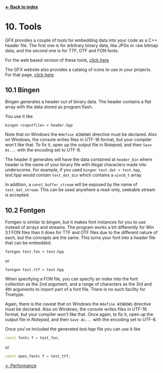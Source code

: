 #### [← Back to index](index.md)

<a name="10"></a>

# 10. Tools

GFX provides a couple of tools for embedding data into your code as a C++ header file. The first one is for arbitrary binary data, like JPGs or raw bitmap data, and the second one is for TTF, OTF and FON fonts.

For the web based version of these tools, [click here](https://honeythecodewitch.com/gfx/generator)

The GFX website also provides a catalog of icons to use in your projects. For that page, [click here](https://honeythecodewitch.com/gfx/iconPack)

<a name="10.1"></a>

## 10.1 Bingen

Bingen generates a header out of binary data. The header contains a flat array with the data stored as program flash.

You use it like
```
bingen <inputfile> > header.hpp
```
Note that on Windows the `#define WINDOWS` directive must be declared. Also on Windows, the console writes files in UTF-16 format, but your compiler won't like that. To fix it, open up the output file in *Notepad*, and then `Save As...` with the encoding set to UTF-8.

The header it generates will have the data contained at `header_bin` where header is the name of your binary file with illegal characters made into underscores. For example, if you used `bingen test.dat > test.hpp`, *test.hpp* would contain `test_dat_bin` which contains a `uint8_t` array.

In addition, a `const_buffer_stream` will be exposed by the name of `test_dat_stream`. This can be used anywhere a read-only, seekable stream is accepted.

<a name="10.2"></a>

## 10.2 Fontgen

Fontgen is similar to bingen, but it makes font instances for you to use instead of arrays and streams. The program works a bit differently for Win 3.1 FON files than it does for TTF and OTF files due to the different nature of each, but the concepts are the same. This turns your font into a header file that can be embedded.

```
fontgen test.fon > test.hpp
```
or
```
fontgen test.ttf > test.hpp
```
When specifying a FON file, you can specify an index into the font collection as the 2nd argument, and a range of characters as the 3rd and 4th arguments to import part of a font file. There is no such facility for Truetype.

Again, there is the caveat that on Windows the `#define WINDOWS` directive must be declared. Also on Windows, the console writes files in UTF-16 format, but your compiler won't like that. Once again, to fix it, open up the output file in *Notepad*, and then `Save As...` with the encoding set to UTF-8.

Once you've included the generated *test.hpp* file you can use it like

```cpp
const font& f = test_fon;
```
or
```cpp
const open_font& f = test_ttf;
```

[← Performance](performance.md)

